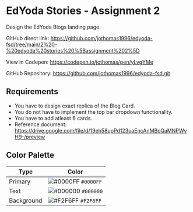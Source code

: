 # EdYoda Stories - Assignment 2

Design the EdYoda Blogs landing page.

GitHub direct link: https://github.com/jothomas1996/edyoda-fsd/tree/main/2%20-%20edyoda%20stories%20%5Bassignment%202%5D

View in Codepen: https://codepen.io/jothomas/pen/yLvgYMe

GitHub Repository: https://github.com/jothomas1996/edyoda-fsd.git

## Requirements

- You have to design exact replica of the Blog Card.
- You do not have to implement the top bar dropdown functionality.
- You have to add atleast 6 cards.
- Reference document: https://drive.google.com/file/d/19eh58upPd123uaEncAnMBcQaMNPWvH9-/preview

## Color Palette

| Type | Color |
| --- | --- |
| Primary | ![#0000FF](https://user-images.githubusercontent.com/7560063/170422308-24fdf596-5385-4228-9d1d-0e7c4d7b7c55.png) `#0000FF` |
| Text | ![#000000](https://user-images.githubusercontent.com/7560063/170422430-d3f14076-7ba9-4f67-8f01-1ee745882f8c.png) `#000000` |
| Background | ![#F2F6FF](https://user-images.githubusercontent.com/7560063/170422932-87d5724f-605e-4b13-91b3-1ec9a2062db7.png) `#F2F6FF` |
